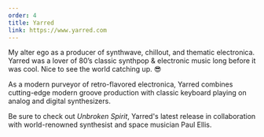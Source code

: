 ```yaml
---
order: 4
title: Yarred
link: https://www.yarred.com
---
```


My alter ego as a producer of synthwave, chillout, and thematic electronica. Yarred was a lover of 80’s classic synthpop & electronic music long before it was cool. Nice to see the world catching up. 😎

As a modern purveyor of retro-flavored electronica, Yarred combines cutting-edge modern groove production with classic keyboard playing on analog and digital synthesizers.

Be sure to check out _Unbroken Spirit_, Yarred's latest release in collaboration with world-renowned synthesist and space musician Paul Ellis.